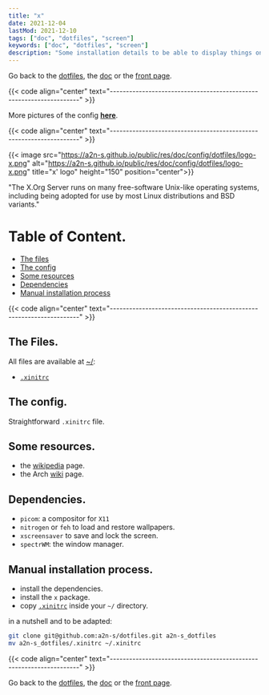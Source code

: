 ```yaml
---
title: "x"
date: 2021-12-04
lastMod: 2021-12-10
tags: ["doc", "dotfiles", "screen"]
keywords: ["doc", "dotfiles", "screen"]
description: "Some installation details to be able to display things on the screen."
---
```

Go back to the [dotfiles](/public/doc/config/dotfiles), the [doc](/public/doc/config) or the [front page](/public).  

{{< code align="center" text="--------------------------------------------------------------------" >}}

More pictures of the config [**here**](https://github.com/a2n-s/dotfiles#4-gallery-toc).

{{< code align="center" text="--------------------------------------------------------------------" >}}

{{< image src="https://a2n-s.github.io/public/res/doc/config/dotfiles/logo-x.png" 
          alt="https://a2n-s.github.io/public/res/doc/config/dotfiles/logo-x.png"
          title="x' logo" height="150" position="center">}}

"The X.Org Server runs on many free-software Unix-like operating systems, including being adopted for use by most Linux distributions and BSD variants."

# Table of Content.
- [The files](#the-files)
- [The config](#the-config)
- [Some resources](#some-resources)
- [Dependencies](#dependencies)
- [Manual installation process](#manual-installation-process)

{{< code align="center" text="--------------------------------------------------------------------" >}}

## The Files.
All files are available at [~/](https://github.com/a2n-s/dotfiles):
- [`.xinitrc`]

## The config.
Straightforward `.xinitrc` file.

## Some resources.
- the [wikipedia](https://en.wikipedia.org/wiki/X.Org_Server) page.
- the Arch [wiki](https://wiki.archlinux.org/title/xorg) page.

## Dependencies.
- `picom`: a compositor for `X11`
- `nitrogen` or `feh` to load and restore wallpapers.
- `xscreensaver` to save and lock the screen.
- `spectrWM`: the window manager.

## Manual installation process.
- install the dependencies.
- install the `x` package.
- copy [`.xinitrc`] inside your `~/` directory.

in a nutshell and to be adapted:
```bash
git clone git@github.com:a2n-s/dotfiles.git a2n-s_dotfiles
mv a2n-s_dotfiles/.xinitrc ~/.xinitrc
```

{{< code align="center" text="--------------------------------------------------------------------" >}}

Go back to the [dotfiles](/public/doc/config/dotfiles), the [doc](/public/doc/config) or the [front page](/public).  

[`.xinitrc`]: https://github.com/a2n-s/dotfiles/blob/main/.xinitrc
